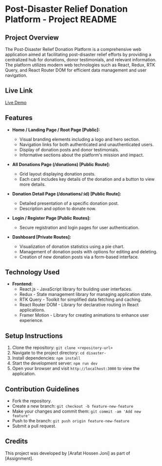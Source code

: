 # Post-Disaster Relief Donation Platform - Project README

## Project Overview

The Post-Disaster Relief Donation Platform is a comprehensive web application aimed at facilitating post-disaster relief efforts by providing a centralized hub for donations, donor testimonials, and relevant information. The platform utilizes modern web technologies such as React, Redux, RTK Query, and React Router DOM for efficient data management and user navigation.

## Live Link

[Live Demo](https://disaster-relif.vercel.app/)

## Features

- **Home / Landing Page / Root Page [Public]:**
  - Visual branding elements including a logo and hero section.
  - Navigation links for both authenticated and unauthenticated users.
  - Display of donation posts and donor testimonials.
  - Informative sections about the platform's mission and impact.

- **All Donations Page (/donations) [Public Route]:**
  - Grid layout displaying donation posts.
  - Each card includes key details of the donation and a button to view more details.

- **Donation Detail Page (/donations/:id) [Public Route]:**
  - Detailed presentation of a specific donation post.
  - Description and option to donate now.

- **Login / Register Page [Public Routes]:**
  - Secure registration and login pages for user authentication.

- **Dashboard [Private Routes]:**
  - Visualization of donation statistics using a pie chart.
  - Management of donation posts with options for editing and deleting.
  - Creation of new donation posts via a form-based interface.

## Technology Used

- **Frontend:**
  - React.js - JavaScript library for building user interfaces.
  - Redux - State management library for managing application state.
  - RTK Query - Toolkit for simplified data fetching and caching.
  - React Router DOM - Library for declarative routing in React applications.
  - Framer Motion - Library for creating animations to enhance user experience.

## Setup Instructions

1. Clone the repository: `git clone <repository-url>`
2. Navigate to the project directory: `cd disaster-`
3. Install dependencies: `npm install`
4. Start the development server: `npm run dev`
5. Open your browser and visit `http://localhost:3000` to view the application.

## Contribution Guidelines

- Fork the repository.
- Create a new branch: `git checkout -b feature-new-feature`
- Make your changes and commit them: `git commit -am 'Add new feature'`
- Push to the branch: `git push origin feature-new-feature`
- Submit a pull request.

## Credits

This project was developed by [Arafat Hossen Joni] as part of [Assignment].


